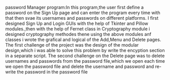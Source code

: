 password Manager program:In this program,the user first define a password on the Sign Up page and can enter the program every time with that  then svae its usernames and passwords on different platforms.
I first designed Sign Up and Login GUIs  with the help of Tkinter and Pillow modules.,then with the help of Fernet class in Cryptography module i designed cryptography methodes thene using the above modules anf classes i wrote the grafical and logical of the Add,Menu and Delete pages.
The first challenge of the project was the design of the modular design,which i was able to solve this problem by write the encyption section in a separate script.
The second challenge on the Delete page was to delete usernames and passwords from the password file,which we open each time we open the password file and delete the username and password and re-write the password in the password file
